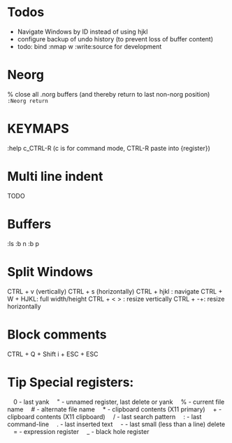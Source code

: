 # Todos
- Navigate Windows by ID instead of using hjkl
- configure backup of undo history (to prevent loss of buffer content)
- todo: bind :nmap <Leader>w :write<CR>:source<CR> for development


# Neorg
% close all .norg buffers (and thereby return to last non-norg position)
`:Neorg return`


# KEYMAPS
:help c_CTRL-R (c is for command mode, CTRL-R paste into {register}) 

# Multi line indent
TODO

# Buffers
:ls
:b n
:b p

# Split Windows
CTRL + v (vertically)
CTRL + s (horizontally)
CTRL + hjkl : navigate
CTRL + W + HJKL: full width/height
CTRL + < > : resize vertically
CTRL + -+: resize horizontally

# Block comments
CTRL + Q + Shift i + ESC + ESC

# Tip Special registers:
 0 - last yank
 " - unnamed register, last delete or yank
 % - current file name
 # - alternate file name
 * - clipboard contents (X11 primary)
 + - clipboard contents (X11 clipboard)
 / - last search pattern
 : - last command-line
 . - last inserted text
 - - last small (less than a line) delete
 = - expression register
 _ - black hole register

